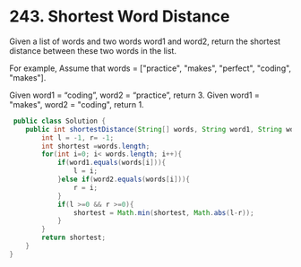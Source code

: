 # 243. Shortest Word Distance

Given a list of words and two words word1 and word2, return the shortest distance between these two words in the list.

For example,
Assume that words = ["practice", "makes", "perfect", "coding", "makes"].

Given word1 = “coding”, word2 = “practice”, return 3.
Given word1 = "makes", word2 = "coding", return 1.


```java
 public class Solution {
    public int shortestDistance(String[] words, String word1, String word2) {
        int l = -1, r= -1;
        int shortest =words.length;
        for(int i=0; i< words.length; i++){
            if(word1.equals(words[i])){
                l = i;
            }else if(word2.equals(words[i])){
                r = i;
            }
            if(l >=0 && r >=0){
                shortest = Math.min(shortest, Math.abs(l-r));
            }
        }
        return shortest;
    }
}
```